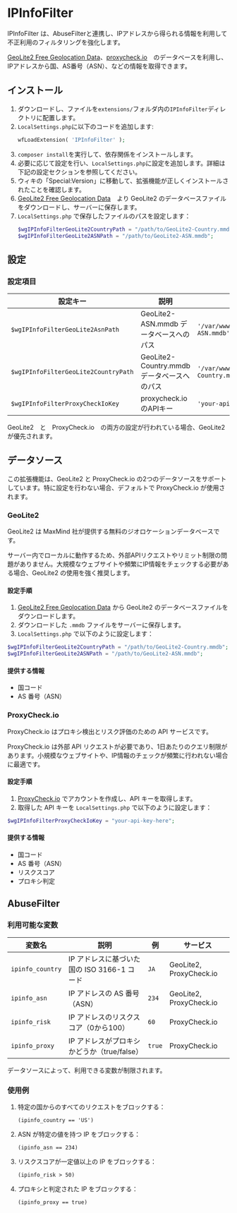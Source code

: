 # IPInfoFilter

IPInfoFilter は、AbuseFilterと連携し、IPアドレスから得られる情報を利用して不正利用のフィルタリングを強化します。

[GeoLite2 Free Geolocation Data](https://dev.maxmind.com/geoip/geolite2-free-geolocation-data)、[proxycheck\.io](https://proxycheck.io/)　のデータベースを利用し、IPアドレスから国、AS番号（ASN）、などの情報を取得できます。

## インストール
1. ダウンロードし、ファイルを`extensions/`フォルダ内の`IPInfoFilter`ディレクトリに配置します。
2. `LocalSettings.php`に以下のコードを追加します:
   ```php
   wfLoadExtension( 'IPInfoFilter' );
   ```
3. `composer install`を実行して、依存関係をインストールします。
4. 必要に応じて設定を行い、`LocalSettings.php`に設定を追加します。詳細は下記の設定セクションを参照してください。
5. ウィキの「Special:Version」に移動して、拡張機能が正しくインストールされたことを確認します。
6. [GeoLite2 Free Geolocation Data](https://dev.maxmind.com/geoip/geolite2-free-geolocation-data)　より GeoLite2 のデータベースファイルをダウンロードし、サーバーに保存します。
7. `LocalSettings.php` で保存したファイルのパスを設定します：
   ```php
   $wgIPInfoFilterGeoLite2CountryPath = "/path/to/GeoLite2-Country.mmdb";
   $wgIPInfoFilterGeoLite2ASNPath = "/path/to/GeoLite2-ASN.mmdb";
   ```


## 設定

### 設定項目

| 設定キー                                  | 説明                               | 例                                           |
|---------------------------------------|----------------------------------|---------------------------------------------|
| `$wgIPInfoFilterGeoLite2AsnPath `     | GeoLite2-ASN.mmdb データベースへのパス     | `'/var/www/GeoLite2/GeoLite2-ASN.mmdb'`     |
| `$wgIPInfoFilterGeoLite2CountryPath ` | GeoLite2-Country.mmdb データベースへのパス | `'/var/www/GeoLite2/GeoLite2-Country.mmdb'` |
| `$wgIPInfoFilterProxyCheckIoKey`      | proxycheck\.io のAPIキー            | `'your-api-key-here'`                       |

GeoLite2　と　ProxyCheck.io　の両方の設定が行われている場合、GeoLite2 が優先されます。


## データソース

この拡張機能は、GeoLite2 と ProxyCheck.io の2つのデータソースをサポートしています。特に設定を行わない場合、デフォルトで ProxyCheck.io が使用されます。

### GeoLite2

GeoLite2 は MaxMind 社が提供する無料のジオロケーションデータベースです。

サーバー内でローカルに動作するため、外部APIリクエストやリミット制限の問題がありません。大規模なウェブサイトや頻繁にIP情報をチェックする必要がある場合、GeoLite2 の使用を強く推奨します。
#### 設定手順
1. [GeoLite2 Free Geolocation Data](https://dev.maxmind.com/geoip/geolite2-free-geolocation-data) から GeoLite2 のデータベースファイルをダウンロードします。
2. ダウンロードした `.mmdb` ファイルをサーバーに保存します。
3. `LocalSettings.php` で以下のように設定します：

```php
$wgIPInfoFilterGeoLite2CountryPath = "/path/to/GeoLite2-Country.mmdb";
$wgIPInfoFilterGeoLite2ASNPath = "/path/to/GeoLite2-ASN.mmdb";
```

#### 提供する情報
- 国コード
- AS 番号（ASN）

### ProxyCheck.io

ProxyCheck.io はプロキシ検出とリスク評価のための API サービスです。

ProxyCheck.io は外部 API リクエストが必要であり、1日あたりのクエリ制限があります。小規模なウェブサイトや、IP情報のチェックが頻繁に行われない場合に最適です。

#### 設定手順
1. [ProxyCheck.io](https://proxycheck.io/) でアカウントを作成し、API キーを取得します。
2. 取得した API キーを `LocalSettings.php` で以下のように設定します：

```php
$wgIPInfoFilterProxyCheckIoKey = "your-api-key-here";
```

#### 提供する情報
- 国コード
- AS 番号（ASN）
- リスクスコア
- プロキシ判定

## AbuseFilter

### 利用可能な変数

| 変数名 | 説明 | 例 | サービス |
| ------ | ---- | --- | ------- |
| `ipinfo_country` | IP アドレスに基づいた国の ISO 3166-1 コード | `JA` | GeoLite2, ProxyCheck.io |
| `ipinfo_asn` | IP アドレスの AS 番号（ASN） | `234` | GeoLite2, ProxyCheck.io |
| `ipinfo_risk` | IP アドレスのリスクスコア（0から100） | `60` | ProxyCheck.io |
| `ipinfo_proxy` | IP アドレスがプロキシかどうか（true/false） | `true` | ProxyCheck.io |
データソースによって、利用できる変数が制限されます。

### 使用例

1. 特定の国からのすべてのリクエストをブロックする：
    ```
    (ipinfo_country == 'US')
    ```
2. ASN が特定の値を持つ IP をブロックする：
    ```
    (ipinfo_asn == 234)
    ```
3. リスクスコアが一定値以上の IP をブロックする：
    ```
    (ipinfo_risk > 50)
    ```
4. プロキシと判定された IP をブロックする：
    ```
    (ipinfo_proxy == true)
    ```


